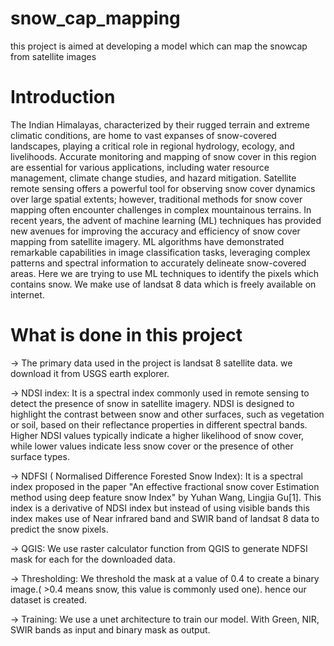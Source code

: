 # snow_cap_mapping
this project is aimed at developing a model which can map the snowcap from satellite images

# Introduction

The Indian Himalayas, characterized by their rugged terrain and extreme climatic
conditions, are home to vast expanses of snow-covered landscapes, playing
a critical role in regional hydrology, ecology, and livelihoods. Accurate
monitoring and mapping of snow cover in this region are essential for various
applications, including water resource management, climate change studies,
and hazard mitigation. Satellite remote sensing offers a powerful tool
for observing snow cover dynamics over large spatial extents; however, traditional
methods for snow cover mapping often encounter challenges in complex
mountainous terrains.
In recent years, the advent of machine learning (ML) techniques has provided
new avenues for improving the accuracy and efficiency of snow cover mapping
from satellite imagery. ML algorithms have demonstrated remarkable capabilities
in image classification tasks, leveraging complex patterns and spectral
information to accurately delineate snow-covered areas.
Here we are trying to use ML techniques to identify the pixels which contains
snow. We make use of landsat 8 data which is freely available on internet.

# What is done in this project

-> The primary data used in the project is landsat 8 satellite data. we download it from USGS earth explorer.

-> NDSI index: It is a spectral index commonly used in remote sensing to detect the presence
of snow in satellite imagery. NDSI is designed to highlight the contrast
between snow and other surfaces, such as vegetation or soil, based on their
reflectance properties in different spectral bands. Higher NDSI values typically
indicate a higher likelihood of snow cover, while lower values indicate less
snow cover or the presence of other surface types.

-> NDFSI ( Normalised Difference Forested Snow Index): It is a spectral index proposed in the paper "An effective fractional snow cover
Estimation method using deep feature snow Index" by Yuhan Wang, Lingjia
Gu[1]. This index is a derivative of NDSI index but instead of using visible
bands this index makes use of Near infrared band and SWIR band of landsat
8 data to predict the snow pixels.

-> QGIS: We use raster calculator function from QGIS to generate NDFSI mask for each for the downloaded data. 

-> Thresholding: We threshold the mask at a value of 0.4 to create a binary image.( >0.4 means snow, this value is commonly used one). hence our dataset is created.

-> Training: We use a unet architecture to train our model. With Green, NIR, SWIR bands as input and binary mask as output.
